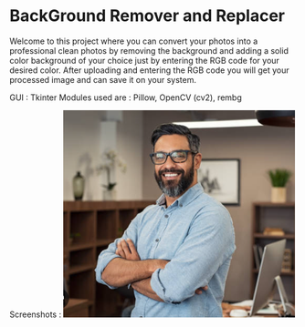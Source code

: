 # BackGround Remover and Replacer
Welcome to this project where you can convert your photos into a professional clean photos by removing the background and adding a solid color background of your choice just by entering the RGB code for your desired color. After uploading and entering the RGB code 
you will get your processed image and can save it on your system.

GUI : Tkinter
Modules used are : Pillow, OpenCV (cv2), rembg

Screenshots :
![image alt](https://github.com/ramneekkaur05/Background_Remover-Replacer/blob/c722715e8a6b2b9edaa5abbecdc9875b660eb322/Screenshot%202025-01-04%20021026.png)
